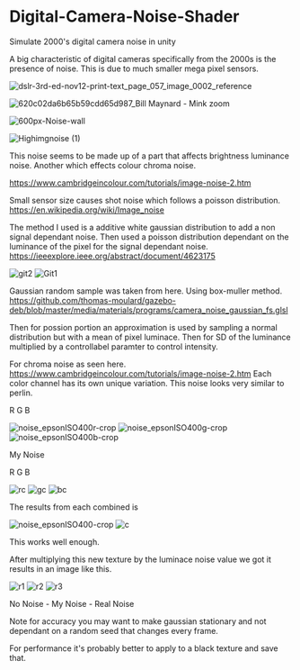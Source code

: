 # Digital-Camera-Noise-Shader
Simulate 2000's digital camera noise in unity

A big characteristic of digital cameras specifically from the 2000s is the presence of noise.
This is due to much smaller mega pixel sensors.

![dslr-3rd-ed-nov12-print-text_page_057_image_0002_reference](https://github.com/user-attachments/assets/6cc0f538-f62c-42e0-bd27-c58a6f2f856d)

![620c02da6b65b59cdd65d987_Bill Maynard - Mink zoom](https://github.com/user-attachments/assets/1e669cc0-3d15-4d0b-9a01-4fbcb6e921c5)

![600px-Noise-wall](https://github.com/user-attachments/assets/ca069f25-b317-44e1-a7e3-be93f0cf65f5)

![Highimgnoise (1)](https://github.com/user-attachments/assets/481e0c26-16ae-40e4-ae24-85b34ad09377)

This noise seems to be made up of a part that affects brightness luminance noise.
Another which effects colour chroma noise.

https://www.cambridgeincolour.com/tutorials/image-noise-2.htm

Small sensor size causes shot noise which follows a poisson distribution.
https://en.wikipedia.org/wiki/Image_noise

The method I used is a additive white gaussian distribution to add a non signal dependant noise. 
Then used a poisson distribution dependant on the luminance of the pixel for the signal dependant noise.
https://ieeexplore.ieee.org/abstract/document/4623175

![git2](https://github.com/user-attachments/assets/bbbbe51b-040b-4c4f-8469-37b8596a12d0)
![Git1](https://github.com/user-attachments/assets/b4dbef24-9379-4f2f-a528-f16011200ed1)


Gaussian random sample was taken from here. Using box-muller method.
https://github.com/thomas-moulard/gazebo-deb/blob/master/media/materials/programs/camera_noise_gaussian_fs.glsl

Then for possion portion an approximation is used by sampling a normal distribution but with a mean of pixel luminace.
Then for SD of the luminance multiplied by a controllabel paramter to control intensity.


For chroma noise as seen here.
https://www.cambridgeincolour.com/tutorials/image-noise-2.htm
Each color channel has its own unique variation. This noise looks very similar to perlin.

R G B

![noise_epsonISO400r-crop](https://github.com/user-attachments/assets/0f7fd491-f299-4309-8464-8b6cf4a25f1e)
 ![noise_epsonISO400g-crop](https://github.com/user-attachments/assets/645c6c07-6da1-4cdd-839e-83c5b4c428f3)
 ![noise_epsonISO400b-crop](https://github.com/user-attachments/assets/9fa78249-2099-46e7-b00b-1e473d395f3b)

My Noise

R G B

![rc](https://github.com/user-attachments/assets/d66d3cb1-37e2-4628-bf16-afc14eceffa9)
![gc](https://github.com/user-attachments/assets/f31f6dff-8d76-4325-b2ad-46c7658a6349)
![bc](https://github.com/user-attachments/assets/8ad12eb2-4623-43cd-9c85-3ddd1de1c915)


The results from each combined is 

![noise_epsonISO400-crop](https://github.com/user-attachments/assets/eaf21454-48e7-47bb-b979-7eba714c1979)
![c](https://github.com/user-attachments/assets/35ea0ddc-41e9-42fe-a0d5-d612c31cce99)

This works well enough.

After multiplying this new texture by the luminace noise value we got it results in an image like this.

![r1](https://github.com/user-attachments/assets/e78f170d-e5b5-4148-95f9-8be3da3ade5c)
![r2](https://github.com/user-attachments/assets/32c2fdae-7d5a-40a0-b32e-188ad7ba419e)
![r3](https://github.com/user-attachments/assets/c49febb2-c505-4087-8a11-d1044ace1da2)

No Noise - My Noise - Real Noise

Note for accuracy you may want to make gaussian stationary and not dependant on a random seed that changes every frame.

For performance it's probably better to apply to a black texture and save that.
